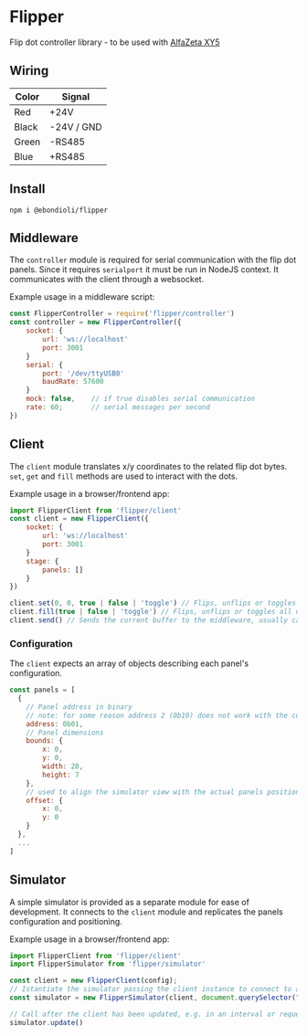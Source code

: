 # Flipper

Flip dot controller library - to be used with [AlfaZeta XY5](https://flipdots.com/en/products-services/flip-dot-boards-xy5/)

## Wiring

| Color | Signal     |
| ----- | ---------- |
| Red   | +24V       |
| Black | -24V / GND |
| Green | -RS485     |
| Blue  | +RS485     |

## Install
```
npm i @ebondioli/flipper
```

## Middleware

The `controller` module is required for serial communication with the flip dot panels. Since it requires `serialport` it must be run in NodeJS context. It communicates with the client through a websocket.

Example usage in a middleware script:

```js
const FlipperController = require('flipper/controller')
const controller = new FlipperController({
    socket: {
        url: 'ws://localhost'
        port: 3001
    }
    serial: {
        port: '/dev/ttyUSB0'
        baudRate: 57600
    }
    mock: false,    // if true disables serial communication
    rate: 60;       // serial messages per second
})
```

## Client

The `client` module translates x/y coordinates to the related flip dot bytes. `set`, `get` and `fill` methods are used to interact with the dots.

Example usage in a browser/frontend app:

```js
import FlipperClient from 'flipper/client'
const client = new FlipperClient({
    socket: {
        url: 'ws://localhost'
        port: 3001
    }
    stage: {
        panels: []
    }
})

client.set(0, 0, true | false | 'toggle') // Flips, unflips or toggles a single dot at (0,0)
client.fill(true | false | 'toggle') // Flips, unflips or toggles all dots
client.send() // Sends the current buffer to the middleware, usually called on an interval or requestAnimationFrame
```

### Configuration

The `client` expects an array of objects describing each panel's configuration.

```js
const panels = [
  {
    // Panel address in binary
    // note: for some reason address 2 (0b10) does not work with the current flip dot panels
    address: 0b01,
    // Panel dimensions
    bounds: {
        x: 0,
        y: 0,
        width: 28,
        height: 7
    },
    // used to align the simulator view with the actual panels positioning
    offset: {
        x: 0,
        y: 0
    }
  },
  ...
]
```

## Simulator
A simple simulator is provided as a separate module for ease of development. It connects to the `client` module and replicates the panels configuration and positioning. 

Example usage in a browser/frontend app:

```js
import FlipperClient from 'flipper/client'
import FlipperSimulator from 'flipper/simulator'

const client = new FlipperClient(config);
// Istantiate the simulator passing the client instance to connect to and a dom element where to mount it
const simulator = new FlipperSimulator(client, document.querySelector("#app"));

// Call after the client has been updated, e.g. in an interval or requestAnimationFrame
simulator.update()
```